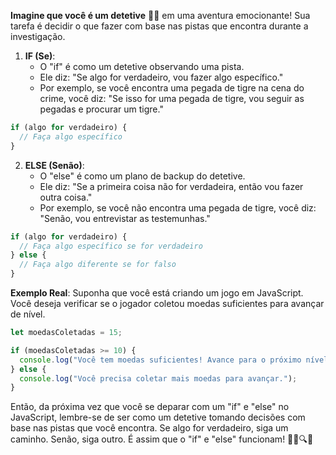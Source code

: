 
**Imagine que você é um detetive** 🕵️‍♂️ em uma aventura emocionante! Sua tarefa é decidir o que fazer com base nas pistas que encontra durante a investigação.

1. **IF (Se)**:
   - O "if" é como um detetive observando uma pista.
   - Ele diz: "Se algo for verdadeiro, vou fazer algo específico."
   - Por exemplo, se você encontra uma pegada de tigre na cena do crime, você diz: "Se isso for uma pegada de tigre, vou seguir as pegadas e procurar um tigre."

```javascript
if (algo for verdadeiro) {
  // Faça algo específico
}
```

2. **ELSE (Senão)**:
   - O "else" é como um plano de backup do detetive.
   - Ele diz: "Se a primeira coisa não for verdadeira, então vou fazer outra coisa."
   - Por exemplo, se você não encontra uma pegada de tigre, você diz: "Senão, vou entrevistar as testemunhas."

```javascript
if (algo for verdadeiro) {
  // Faça algo específico se for verdadeiro
} else {
  // Faça algo diferente se for falso
}
```

**Exemplo Real**:
Suponha que você está criando um jogo em JavaScript. Você deseja verificar se o jogador coletou moedas suficientes para avançar de nível.

```javascript
let moedasColetadas = 15;

if (moedasColetadas >= 10) {
  console.log("Você tem moedas suficientes! Avance para o próximo nível.");
} else {
  console.log("Você precisa coletar mais moedas para avançar.");
}
```

Então, da próxima vez que você se deparar com um "if" e "else" no JavaScript, lembre-se de ser como um detetive tomando decisões com base nas pistas que você encontra. Se algo for verdadeiro, siga um caminho. Senão, siga outro. É assim que o "if" e "else" funcionam! 🕵️‍♂️🔍🚀
